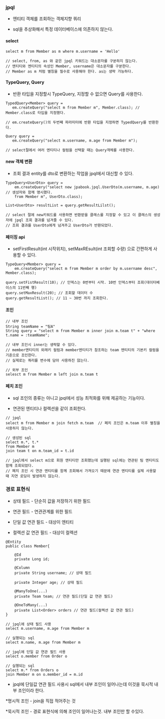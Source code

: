 ### jpql

* 엔티티 객체를 조회하는 객체지향 쿼리

* sql을 추상화해서 특정 데이터베이스에 의존하지 않는다.


#### select

```
select m from Member as m where m.username = 'Hello'

// select, from, as 와 같은 jpql 키워드는 대소문자를 구분하지 않는다.
// 엔티티와 엔티티의 속성인 Member, username은 대소문자를 구분한다.
// Member as m 처럼 별칭을 필수로 사용해야 한다. as는 생략 가능하다.
```

#### TypeQuery, Query

* 반환 타입을 지정할시 TypeQuery, 지정할 수 없으면 Query를 사용한다.

```
TypedQuery<Member> query =   
   em.createQuery("select m from Member m", Member.class); // Member.class로 타입을 지정했다.

// em.createQuery()의 두번째 파라미터에 반환 타입을 지정하면 TypedQuery를 반환한다.

Query query = 
   em.createQuery("select m.username, m.age from Member m");

// select절에서 여러 엔티티나 컬럼을 선택할 때는 Query객체를 사용한다.
```

#### new 객체 변환

* 조회 결과 entity를 dto로 변환하는 작업을 jpql에서 대신할 수 있다.

```
TypeQuery<UserDto> query =
    em.createQuery("select new jpabook.jpql.UserDto(m.username, m.age) // 생성자와 함께 명시했다.
    from Member m", UserDto.class);

List<UserDto> resultList = query.getResultLilst();

// select 절에 new키워드를 사용하면 반환받을 클래스를 지정할 수 있고 이 클래스의 생성자에 jpql 조회 결과를 넘겨줄 수 있다.
// 조회 결과를 UserDto에게 넘겨주고 UserDto가 반환되었다.
```

#### 페이징 api

* setFirstResult(int 시작위치), setMaxREsult(int 조회할 수량) 으로 간편하게 사용할 수 있다.

```
TypeQuery<Member> query =
    em.createQuery("select m from Member m order by m.username desc", Member.class);

query.setFistResult(10); // 인덱스는 0번부터 시작. 10번 인덱스부터 조회(데이터베이스의 11번째 행)
query.setMaxResult(20); // 조회할 데이터 수 
query.getResultList(); // 11 ~ 30번 까지 조회한다.
```

#### 조인

```
// 내부 조인
String teamName = "팀A"
String query = "select m from Member m inner join m.team t" + "where t.name = :teamName";

// 내부 조인시 inner는 생략할 수 있다.
// member엔티티의 외래키 컬럼과 member엔티티가 참조하는 team 엔티티의 기본키 컬럼을 기준으로 조인한다.
// 실제로는 쿼리를 변수에 담아 사용하진 않는다.

// 외부 조인
selesct m from Member m left join m.team t
```

#### 페치 조인

* sql 조인의 종류는 아니고 jpql에서 성능 최적화를 위해 제공하는 기능이다.

* 연관된 엔티티나 컬렉션을 같이 조회한다.

```
// jpql
select m from Member m join fetch m.team  // 페치 조인은 m.team 이후 별칭을 사용하지 않는다.

// 생성된 sql
select m.*, t.*
from Member m
join team t on m.team_id = t.id

// jpql에서 select m으로 회원 엔티티만 조회했는데 실행된 sql에는 연관된 팀 엔티티도 함께 조회되었다.
// 페치 조인 시 연관 엔티티를 함께 조회해서 가져오기 때문에 연관 엔티티를 실제 사용할 때 지연 로딩이 발생하지 않는다. 
```

### 경로 표현식

* 상태 필드 - 단순히 값을 저장하기 위한 필드

* 연관 필드 - 연관관계를 위한 필드

* 단일 값 연관 필드 - 대상이 엔티티

* 컬렉션 값 연관 필드 - 대상이 컬렉션

```
@Entity
public class Member{

    @Id
    private Long id;

    @Column
    private String username; // 상태 필드

    private Integer age; // 상태 필드

    @ManyToOne(...)
    private Team team; // 연관 필드(단일 값 연관 필드)

    @OneToMany(...)
    private List<Order> orders // 연관 필드(컬렉션 값 연관 필드)
}
```

```
// jpql에 상태 필드 사용
select m.username, m.age from Member m

// 실행되는 sql
select m.name, m.age from Member m

// jpql에 단일 값 연관 필드 사용
select o.member from Order o

// 실행되는 sql
select m.* from Orders o
join Member m on o.member_id = m.id
```

* jpql에 단일값 연관 필드 사용시 sql에서 내부 조인이 일어나는데 이것을 묵시적 내부 조인이라 한다.

*명시적 조인 - join을 직접 적어주는 것

*묵시적 조인 - 경로 표현식에 의해 조인이 일어나는것. 내부 조인만 할 수있다.
